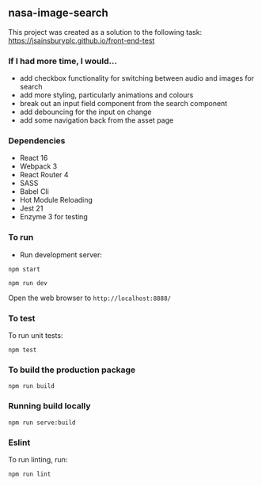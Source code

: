 ## nasa-image-search

This project was created as a solution to the following task: https://jsainsburyplc.github.io/front-end-test

### If I had more time, I would...

* add checkbox functionality for switching between audio and images for search
* add more styling, particularly animations and colours
* break out an input field component from the search component
* add debouncing for the input on change
* add some navigation back from the asset page

### Dependencies

* React 16
* Webpack 3
* React Router 4
* SASS
* Babel Cli
* Hot Module Reloading
* Jest 21 
* Enzyme 3 for testing

### To run

* Run development server:

```
npm start

```

```
npm run dev
```

Open the web browser to `http://localhost:8888/`

### To test
To run unit tests:

```
npm test
```
### To build the production package

```
npm run build
```

### Running build locally

```
npm run serve:build
```

### Eslint

To run linting, run:

```
npm run lint
```
